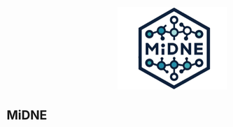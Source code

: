 <p align="right">
 <img src="https://github.com/BioinfoUninaScala/MiDNE/blob/main/MiDNE_logo.png" width="250" alt="MiDNE Logo">
</p>

# MiDNE
